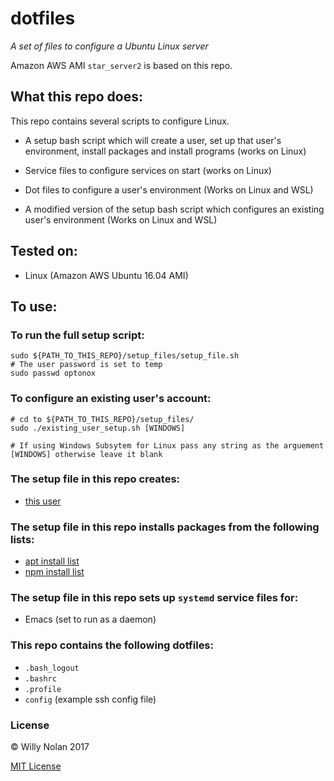 # dotfiles
*A set of files to configure a Ubuntu Linux server*
 
Amazon AWS AMI `star_server2` is based on this repo.

## What this repo does:
This repo contains several scripts to configure Linux.
- A setup bash script which will create a user, set up that user's environment, install packages and install programs (works on Linux)

- Service files to configure services on start (works on Linux)

- Dot files to configure a user's environment (Works on Linux and WSL)

- A modified version of the setup bash script which configures an existing user's environment (Works on Linux and WSL)
 
## Tested on:
- Linux (Amazon AWS Ubuntu 16.04 AMI)

## To use:
### To run the full setup script:
```shell
sudo ${PATH_TO_THIS_REPO}/setup_files/setup_file.sh
# The user password is set to temp
sudo passwd optonox
```

### To configure an existing user's account:
```shell
# cd to ${PATH_TO_THIS_REPO}/setup_files/
sudo ./existing_user_setup.sh [WINDOWS]

# If using Windows Subsytem for Linux pass any string as the arguement [WINDOWS] otherwise leave it blank
```

### The setup file in this repo creates:
- [this user](setup_files/setup_file.sh#L5)

### The setup file in this repo installs packages from the following lists:
- [apt install list](setup_files/apt_files.txt)
- [npm install list](setup_files/npm_files.txt)

### The setup file in this repo sets up `systemd` service files for:
- Emacs (set to run as a daemon)

### This repo contains the following dotfiles:
- `.bash_logout`
- `.bashrc`
- `.profile`
- `config` (example ssh config file)

### License

:copyright: Willy Nolan 2017 

[MIT License](http://en.wikipedia.org/wiki/MIT_License)

